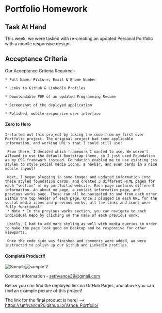 # Portfolio Homework

## Task At Hand

This week, we were tasked with re-creating an updated Personal Portfolio with a mobile responsive design. 

## Acceptance Criteria 

Our Acceptance Criteria Required - 
    
    * Full Name, Picture, Email & Phone Number 

    * Links to Github & LinkedIn Profiles

    * Downloadable PDF of an updated Programming Resume

    * Screenshot of the deployed application

    * Polished, mobile-responsive user interface

#### Zero to Hero

    I started out this project by taking the code from my first ever Portfolio project. The original project had some applicable information, and working URL's that I could still use!
    
     From there, I decided which framework I wanted to use. We weren't allowed to use the default Bootstrap theme, so I just used Foundation as my CSS framework instead. Foundation enabled me to use existing css styles to style social media icons, a navbar, and even cards in a nice mobile layout!

     Next, I began plugging in some images and updated information into these styled foundation cards, and created 3 different HTML pages for each "section" of my portfoilio website. Each page contains different information. An about me page, a contact information page, and previous works page. These can all be navigated to and from each other within the top header of each page. Once I plugged in each URL for the social media icons and previous works, all the links and icons were fully functional! 
     * Note * In the previous works section, you can navigate to each individual Repo by clicking on the name of each previous work. 

     Lastly, I had to add more styling as well with media queries in order to make the page look good on Desktop and be responsive for other viewports. 

     Once the code side was finished and comments were added, we were instructed to polish up our Github and LinkedIn profiles.



#### Complete Product!!

![Sample](https://user-images.githubusercontent.com/76290048/115134678-3bd15f80-9fe0-11eb-9d45-89fb445c5cca.PNG)![sample 2](https://user-images.githubusercontent.com/76290048/115134679-3e33b980-9fe0-11eb-8a07-2708374dd8e8.PNG)



Contact Information - sethvance39@gmail.com

Below you can find the deployed link on GitHub Pages, and above you can find an example picture of this project! 

The link for the final product is here! --> https://sethvance26.github.io/Vance_Portfolio/



